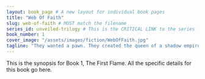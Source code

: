 ```yaml
---
layout: book_page # A new layout for individual book pages
title: "Web Of Faith"
slug: web-of-faith # MUST match the filename
series_id: unveiled-trilogy # This is the CRITICAL LINK to the series file
book_number: 1
cover_image: "/assets/images/fiction/WebOfFaith.jpg"
tagline: "They wanted a pawn. They created the queen of a shadow empire."
---
```


This is the synopsis for Book 1, The First Flame. All the specific details for this book go here.
